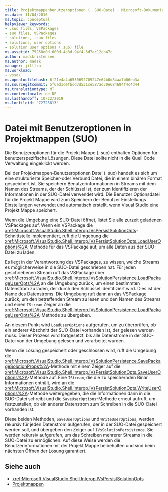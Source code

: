 ```yaml
---
title: Projektmappenbenutzeroptionen (. SUO-Datei | Microsoft-Dokumentation
ms.date: 11/04/2016
ms.topic: conceptual
helpviewer_keywords:
- .suo files, VSPackages
- suo files, VSPackages
- solutions, .suo files
- solutions, user options
- solution user options (.suo) file
ms.assetid: 75258e0d-600d-4a3d-94f4-3d7ac12cb47c
author: madskristensen
ms.author: madsk
manager: jillfra
ms.workload:
- vssdk
ms.openlocfilehash: 6f21e4a4a6530692709247e64b0d84aa7b06eb3a
ms.sourcegitcommit: 5f6ad1cefbcd3d531ce587ad30e684684f4c4d44
ms.translationtype: MT
ms.contentlocale: de-DE
ms.lasthandoff: 10/22/2019
ms.locfileid: "72723813"
---
```

# <a name="solution-user-options-suo-file"></a>Datei mit Benutzeroptionen in Projektmappen (SUO)
Die Benutzeroptionen für die Projekt Mappe (. suo) enthalten Optionen für benutzerspezifische Lösungen. Diese Datei sollte nicht in die Quell Code Verwaltung eingeklickt werden.

 Bei der Projektmappen-Benutzeroptionen Datei (. suo) handelt es sich um eine strukturierte Speicher-oder Verbund Datei, die in einem binären Format gespeichert ist. Sie speichern Benutzerinformationen in Streams mit dem Namen des Streams, der der Schlüssel ist, der zum Identifizieren der Informationen in der SUO-Datei verwendet wird. Die Benutzer Optionsdatei für die Projekt Mappe wird zum Speichern der Benutzer Einstellungs Einstellungen verwendet und automatisch erstellt, wenn Visual Studio eine Projekt Mappe speichert.

 Wenn die Umgebung eine SUO-Datei öffnet, listet Sie alle zurzeit geladenen VSPackages auf. Wenn ein VSPackage die <xref:Microsoft.VisualStudio.Shell.Interop.IVsPersistSolutionOpts>-Schnittstelle implementiert, ruft die Umgebung die <xref:Microsoft.VisualStudio.Shell.Interop.IVsPersistSolutionOpts.LoadUserOptions%2A>-Methode für das VSPackage auf, um alle Daten aus der SUO-Datei zu laden.

 Es liegt in der Verantwortung des VSPackages, zu wissen, welche Streams es möglicherweise in die SUO-Datei geschrieben hat. Für jeden geschriebenen Stream ruft das VSPackage über <xref:Microsoft.VisualStudio.Shell.Interop.IVsSolutionPersistence.LoadPackageUserOpts%2A> an die Umgebung zurück, um einen bestimmten Datenstrom zu laden, der durch den Schlüssel identifiziert wird. Dies ist der Name des Datenstroms. Die Umgebung ruft dann an das VSPackage zurück, um den betreffenden Stream zu lesen und den Namen des Streams und einen `IStream` Zeiger an die <xref:Microsoft.VisualStudio.Shell.Interop.IVsSolutionPersistence.LoadPackageUserOpts%2A>-Methode zu übergeben.

 An diesem Punkt wird `LoadUserOptions` aufgerufen, um zu überprüfen, ob ein anderer Abschnitt der SUO-Datei vorhanden ist, der gelesen werden muss. Dieser Prozess wird fortgesetzt, bis alle Datenströme in der SUO-Datei von der Umgebung gelesen und verarbeitet wurden.

 Wenn die Lösung gespeichert oder geschlossen wird, ruft die Umgebung die <xref:Microsoft.VisualStudio.Shell.Interop.IVsSolutionPersistence.SavePackageSolutionProps%2A>-Methode mit einem Zeiger auf die <xref:Microsoft.VisualStudio.Shell.Interop.IVsPersistSolutionOpts.SaveUserOptions%2A>-Methode auf. Eine `IStream`, die die zu speichernden Binär Informationen enthält, wird an die <xref:Microsoft.VisualStudio.Shell.Interop.IVsPersistSolutionOpts.WriteUserOptions%2A>-Methode weitergegeben, die die Informationen dann in die SUO-Datei schreibt und die `SaveUserOptions`-Methode erneut aufruft, um festzustellen, ob ein anderer Datenstrom zum Schreiben in die SUO-Datei vorhanden ist.

 Diese beiden Methoden, `SaveUserOptions` und `WriteUserOptions`, werden rekursiv für jeden Datenstrom aufgerufen, der in der SUO-Datei gespeichert werden soll, und übergeben den Zeiger auf `IVsSolutionPersistence`. Sie werden rekursiv aufgerufen, um das Schreiben mehrerer Streams in die SUO-Datei zu ermöglichen. Auf diese Weise werden die Benutzerinformationen mit der Projekt Mappe beibehalten und sind beim nächsten Öffnen der Lösung garantiert.

## <a name="see-also"></a>Siehe auch
- <xref:Microsoft.VisualStudio.Shell.Interop.IVsPersistSolutionOpts>
- [Projektmappen](../../extensibility/internals/solutions-overview.md)
